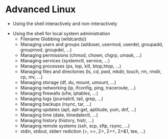 # Advanced Linux

- Using the shell interactively and non-interactively
* Using the shell for local system administration
    * Filename Globbing (wildcards))
    * Managing users and groups (adduser, usermod, userdel, groupadd, groupmod, groupdel, ...)
    * Managing permissions (chmod, chown, chgrp, umask, ...)
    * Managing services (systemctl, service, ...)
    * Managing processes (ps, top, kill, btop,htop, ...)
    * Managing files and directories (ls, cd, pwd, mkdir, touch, rm, rmdir, cp, mv, ...)
    * Managing storage (df, du, mount, umount, ...)
    * Managing networking (ip, ifconfig, ping, traceroute, ...)
    * Managing firewalls (ufw, iptables, ...)
    * Managing logs (journalctl, tail, grep, ...)
    * Managing backups (rsync, tar, ...)
    * Managing updates (apt, apt-get, aptitude, yum, dnf, ...)
    * Managing time (date, timedatectl, ...)
    * Managing history (history, histr, ...)
    * Managing remote systems (ssh, scp, sftp, rsync, ...)
    * stdin, stdout, stderr rediction (>, >>, 2>, 2>>, 2>&1, tee, ...)
